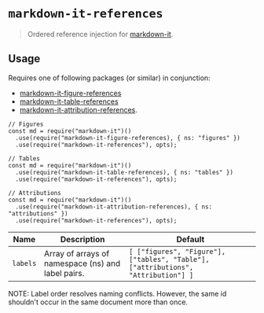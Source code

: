 # `markdown-it-references`

> Ordered reference injection for [markdown-it](https://github.com/markdown-it/markdown-it).

## Usage

Requires one of following packages (or similar) in conjunction:

- [markdown-it-figure-references](https://www.npmjs.com/package/markdown-it-figure-references)
- [markdown-it-table-references](https://www.npmjs.com/package/markdown-it-table-references)
- [markdown-it-attribution-references](https://www.npmjs.com/package/markdown-it-attribution-references).

```
// Figures
const md = require("markdown-it")()
  .use(require("markdown-it-figure-references), { ns: "figures" })
  .use(require("markdown-it-references"), opts);

// Tables
const md = require("markdown-it")()
  .use(require("markdown-it-table-references), { ns: "tables" })
  .use(require("markdown-it-references"), opts);

// Attributions
const md = require("markdown-it")()
  .use(require("markdown-it-attribution-references), { ns: "attributions" })
  .use(require("markdown-it-references"), opts);
```

<!-- See a [demo as JSFiddle](). -->

| Name     | Description                                        | Default                                                                           |
| -------- | -------------------------------------------------- | --------------------------------------------------------------------------------- |
| `labels` | Array of arrays of namespace (ns) and label pairs. | `[ ["figures", "Figure"], ["tables", "Table"], ["attributions", "Attribution"] ]` |

NOTE: Label order resolves naming conflicts. However, the same id shouldn't occur in the same document more than once.
